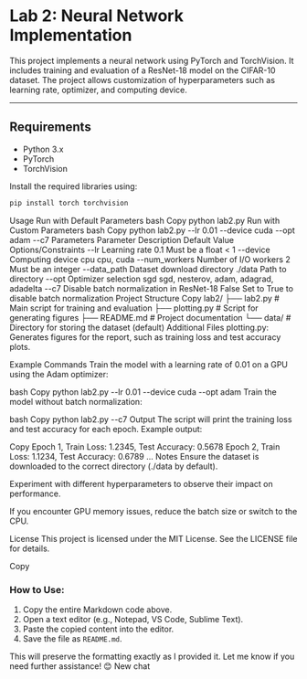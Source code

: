 # Lab 2: Neural Network Implementation

This project implements a neural network using PyTorch and TorchVision. It includes training and evaluation of a ResNet-18 model on the CIFAR-10 dataset. The project allows customization of hyperparameters such as learning rate, optimizer, and computing device.

---

## **Requirements**
- Python 3.x
- PyTorch
- TorchVision

Install the required libraries using:
```bash
pip install torch torchvision
```

Usage
Run with Default Parameters
bash
Copy
python lab2.py
Run with Custom Parameters
bash
Copy
python lab2.py --lr 0.01 --device cuda --opt adam --c7
Parameters
Parameter	Description	Default Value	Options/Constraints
--lr	Learning rate	0.1	Must be a float < 1
--device	Computing device	cpu	cpu, cuda
--num_workers	Number of I/O workers	2	Must be an integer
--data_path	Dataset download directory	./data	Path to directory
--opt	Optimizer selection	sgd	sgd, nesterov, adam, adagrad, adadelta
--c7	Disable batch normalization in ResNet-18	False	Set to True to disable batch normalization
Project Structure
Copy
lab2/
├── lab2.py               # Main script for training and evaluation
├── plotting.py           # Script for generating figures
├── README.md             # Project documentation
└── data/                 # Directory for storing the dataset (default)
Additional Files
plotting.py: Generates figures for the report, such as training loss and test accuracy plots.

Example Commands
Train the model with a learning rate of 0.01 on a GPU using the Adam optimizer:

bash
Copy
python lab2.py --lr 0.01 --device cuda --opt adam
Train the model without batch normalization:

bash
Copy
python lab2.py --c7
Output
The script will print the training loss and test accuracy for each epoch. Example output:

Copy
Epoch 1, Train Loss: 1.2345, Test Accuracy: 0.5678
Epoch 2, Train Loss: 1.1234, Test Accuracy: 0.6789
...
Notes
Ensure the dataset is downloaded to the correct directory (./data by default).

Experiment with different hyperparameters to observe their impact on performance.

If you encounter GPU memory issues, reduce the batch size or switch to the CPU.

License
This project is licensed under the MIT License. See the LICENSE file for details.

Copy

### **How to Use**:
1. Copy the entire Markdown code above.
2. Open a text editor (e.g., Notepad, VS Code, Sublime Text).
3. Paste the copied content into the editor.
4. Save the file as `README.md`.

This will preserve the formatting exactly as I provided it. Let me know if you need further assistance! 😊
New chat

